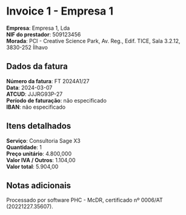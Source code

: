 # Invoice 1 - Empresa 1

**Empresa**: Empresa 1, Lda  
**NIF do prestador**: 509123456  
**Morada**: PCI - Creative Science Park, Av. Reg., Edif. TICE, Sala 3.2.12, 3830-252 Ílhavo  

## Dados da fatura

**Número da fatura**: FT 2024A1/27  
**Data**: 2024-03-07  
**ATCUD**: JJJRG93P-27  
**Período de faturação**: não especificado  
**IBAN**: não especificado  

## Itens detalhados

**Serviço**: Consultoria Sage X3  
**Quantidade**: 1  
**Preço unitário**: 4.800,000  
**Valor IVA / Outros**: 1.104,00  
**Valor total**: 5.904,00

## Notas adicionais

Processado por software PHC - McDR, certificado nº 0006/AT (20221227.35607).
